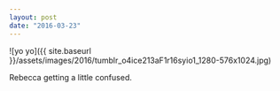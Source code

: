 ```yaml
---
layout: post
date: "2016-03-23"
---
```


![yo yo]({{ site.baseurl }}/assets/images/2016/tumblr_o4ice213aF1r16syio1_1280-576x1024.jpg)

Rebecca getting a little confused.
